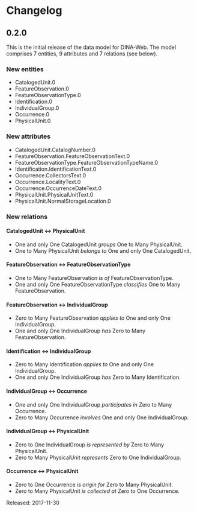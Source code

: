 # Changelog


## 0.2.0 ##

This is the initial release of the data model for DINA-Web.
The model comprises 7 entities, 9 attributes and 7 relations (see below).


### New entities

* CatalogedUnit.0
* FeatureObservation.0
* FeatureObservationType.0
* Identification.0
* IndividualGroup.0
* Occurrence.0
* PhysicalUnit.0


### New attributes

* CatalogedUnit.CatalogNumber.0
* FeatureObservation.FeatureObservationText.0
* FeatureObservationType.FeatureObservationTypeName.0
* Identification.IdentificationText.0
* Occurrence.CollectorsText.0
* Occurrence.LocalityText.0
* Occurrence.OccurrenceDateText.0
* PhysicalUnit.PhysicalUnitText.0
* PhysicalUnit.NormalStorageLocation.0


### New relations


#### CatalogedUnit <-> PhysicalUnit

* One and only One CatalogedUnit *groups* One to Many PhysicalUnit.
* One to Many PhysicalUnit *belongs to* One and only One CatalogedUnit.


#### FeatureObservation <-> FeatureObservationType

* One to Many FeatureObservation *is of* FeatureObservationType.
* One and only One FeatureObservationType *classifies* One to Many FeatureObservation.


#### FeatureObservation <-> IndividualGroup

* Zero to Many FeatureObservation *applies to* One and only One IndividualGroup.
* One and only One IndividualGroup *has* Zero to Many FeatureObservation.


#### Identification <-> IndividualGroup

* Zero to Many Identification *applies to* One and only One IndividualGroup.
* One and only One IndividualGroup *has* Zero to Many Identification.


#### IndividualGroup <-> Occurrence

* One and only One IndividualGroup *participates in* Zero to Many Occurrence.
* Zero to Many Occurrence *involves* One and only One IndividualGroup.


#### IndividualGroup <-> PhysicalUnit

* Zero to One IndividualGroup *is represented by* Zero to Many PhysicalUnit.
* Zero to Many PhysicalUnit *represents* Zero to One IndividualGroup.


#### Occurrence <-> PhysicalUnit

* Zero to One Occurrence *is origin for* Zero to Many PhysicalUnit.
* Zero to Many PhysicalUnit *is collected at* Zero to One Occurrence.


Released: 2017-11-30

